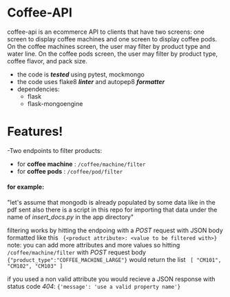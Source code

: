 # Coffee-API

coffee-api is an ecommerce API to clients that have two screens: one screen to display coffee machines and one screen to display coffee pods. On the coffee
machines screen, the user may filter by product type and water line. On the coffee pods screen, the user may filter by product
type, coffee flavor, and pack size.

  - the code is ***tested*** using pytest, mockmongo
  - the code uses flake8 ***linter*** and autopep8 ***formatter***
  - dependencies:   
    * flask
    * flask-mongoengine
  

# Features!

  -Two endpoints to filter products: 
  - for **coffee machine** : ```/coffee/machine/filter```
  -  for **coffee pods** : ```/coffee/pod/filter```
  


#### for example:
"let's assume that mongodb is already populated by some data like in the pdf sent
also there is a script in this repo for importing that data under the name of *insert_docs.py* in the app directory"

filtering works by hitting the endpoing with a *POST* request with JSON body formatted like this ```
{<product attribute>: <value to be filtered with>}```
note: you can add more attributes and more values
so hitting ```/coffee/machine/filter``` with *POST* request body ```{"product_type":"COFFEE_MACHINE_LARGE"}```
would return the list  ```
[
    "CM101",
    "CM102",
    "CM103"
]```


if you used a non valid attribute you would recieve a JSON response with status code *404*:
```{'message': 'use a valid property name'}```
